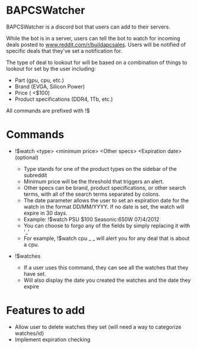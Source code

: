 # BAPCSWatcher

BAPCSWatcher is a discord bot that users can add to their servers.

While the bot is in a server, users can tell the bot to watch for incoming deals posted to www.reddit.com/r/buildapcsales. Users will be notified of specific deals that they've set a notification for.

The type of deal to lookout for will be based on a combination of things to lookout for set by the user including:

* Part (gpu, cpu, etc.)
* Brand (EVGA, Silicon Power)
* Price ( <$100)
* Product specifications (DDR4, 1Tb, etc.)

All commands are prefixed with !$

# Commands

* !$watch \<type\> \<minimum price\> \<Other specs\> \<Expiration date\>(optional) 
  * Type stands for one of the product types on the sidebar of the subreddit
  * Minimum price will be the threshold that triggers an alert.
  * Other specs can be brand, product specifications, or other search terms, with all of the search terms separated by colons.
  * The date parameter allows the user to set an expiration date for the watch in the format DD/MM/YYYY. If no date is set, the watch will expire in 30 days.
  * Example: !$watch PSU $100 Seasonic:650W 07/4/2012
  * You can choose to forgo any of the fields by simply replacing it with \'\_\'
  * For example, !$watch cpu _ _ will alert you for any deal that is about a cpu.
  
* !$watches
  * If a user uses this command, they can see all the watches that they have set.
  * Will also display the date you created the watches and the date they expire

# Features to add
  * Allow user to delete watches they set (will need a way to categorize watches/id)
  * Implement expiration checking
